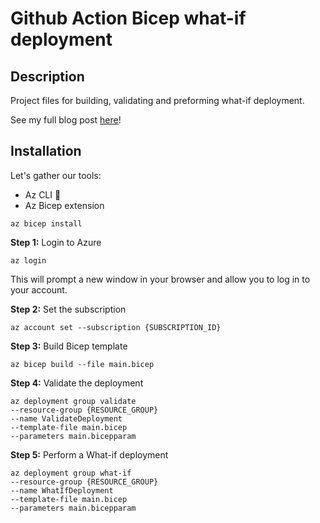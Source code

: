 # Github Action Bicep what-if deployment
## Description
Project files for building, validating and preforming what-if deployment. 

See my full blog post [here](https://www.antonbjorkman.com)!
## Installation
Let's gather our tools:

- Az CLI 🧙
- Az Bicep extension
```
az bicep install
```
__Step 1:__ Login to Azure

```
az login
```
This will prompt a new window in your browser and allow you to log in to your account.

__Step 2:__ Set the subscription
```
az account set --subscription {SUBSCRIPTION_ID} 
```
__Step 3:__ Build Bicep template 
```
az bicep build --file main.bicep
```

__Step 4:__ Validate the deployment
```
az deployment group validate 
--resource-group {RESOURCE_GROUP} 
--name ValidateDeployment  
--template-file main.bicep 
--parameters main.bicepparam
```

__Step 5:__ Perform a What-if deployment
```
az deployment group what-if 
--resource-group {RESOURCE_GROUP} 
--name WhatIfDeployment 
--template-file main.bicep 
--parameters main.bicepparam
```
